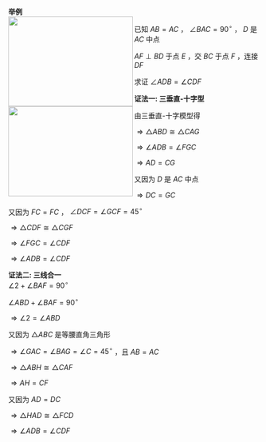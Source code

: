 **举例**  
<img src="E:\Math\work_space\math\005-入门课程-解析几何\098 resources\三线合一.png" width="250px" height="180px" align="left"/>  
  
已知 $AB=AC$ ， $\angle BAC=90^\circ$ ， $D$ 是 $AC$ 中点  
  
$AF\perp BD$ 于点 $E$ ，交 $BC$ 于点 $F$ ，连接 $DF$  
  
求证 $\angle ADB=\angle CDF$  
  
**证法一: 三垂直-十字型**  
<img src="E:\Math\work_space\math\005-入门课程-解析几何\098 resources\三垂直-十字型-应用.png" width="250px" height="180px" align="left"/>  
  
由三垂直-十字模型得  
  
$\Rightarrow\triangle ABD\cong\triangle CAG$  
  
$\Rightarrow\angle ADB=\angle FGC$  
  
$\Rightarrow AD=CG$  
  
又因为 $D$ 是 $AC$ 中点  
  
$\Rightarrow DC=GC$  
  
又因为 $FC=FC$ ， $\angle DCF=\angle GCF=45^\circ$  
  
$\Rightarrow\triangle CDF\cong\triangle CGF$  
  
$\Rightarrow\angle FGC=\angle CDF$  
  
$\Rightarrow\angle ADB=\angle CDF$  
  
**证法二: 三线合一**  
$\angle2+\angle BAF=90^\circ$  
  
$\angle ABD+\angle BAF=90^\circ$  
  
$\Rightarrow\angle2=\angle ABD$  
  
又因为 $\triangle ABC$ 是等腰直角三角形  
  
$\Rightarrow\angle GAC=\angle BAG=\angle C=45^\circ$ ，且 $AB=AC$  
  
$\Rightarrow\triangle ABH\cong\triangle CAF$  
  
$\Rightarrow AH=CF$  
  
又因为 $AD=DC$  
  
$\Rightarrow\triangle HAD\cong\triangle FCD$  
  
$\Rightarrow\angle ADB=\angle CDF$  
  
